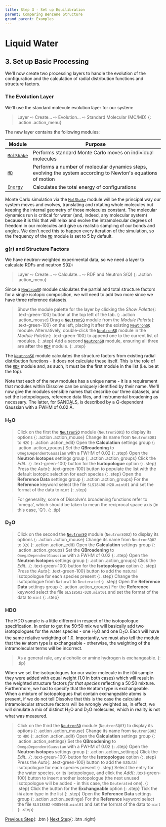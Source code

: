 ```yaml
---
title: Step 3 - Set up Equilibration
parent: Comparing Benzene Structure
grand_parent: Examples
---
```

# Liquid Water

## 3. Set up Basic Processing

We'll now create two processing layers to handle the evolution of the configuration and the calculation of radial distribution functions and structure factors. 

### The Evolution Layer

We'll use the standard molecule evolution layer for our system:

> Layer &#8680; Create... &#8680; Evolution... &#8680; Standard Molecular (MC/MD)
{: .action .action_menu}

The new layer contains the following modules:

| Module | Purpose |
|--------|---------|
| [`MolShake`](/userguide/modules/molshake) | Performs standard Monte Carlo moves on individual molecules |
| [`MD`](/userguide/modules/md) | Performs a number of molecular dynamics steps, evolving the system according to Newton's equations of motion |
| [`Energy`](/userguide/modules/energy) | Calculates the total energy of configurations |

Monte Carlo simulation via the [`MolShake`](/userguide/modules/molshake) module will be the principal way our system moves and evolves, translating and rotating whole molecules but keeping the internal geometry of those molecules constant. The molecular dynamics run is critical for water (and, indeed, any molecular system) because it is this that will relax and evolve the intramolecular degrees of freedom in our molecules and give us realistic sampling of our bonds and angles. We don't need this to happen every iteration of the simulation, so the frequency of the [`MD`](/userguide/modules/md) module is set to 5 by default.

### g(r) and Structure Factors

We have neutron-weighted experimental data, so we need a layer to calculate RDFs and neutron S(Q):

> Layer &#8680; Create... &#8680; Calculate... &#8680; RDF and Neutron S(Q)
{: .action .action_menu}

Since a [`NeutronSQ`](/userguide/modules/neutronsq) module calculates the partial and total structure factors for a single isotopic composition, we will need to add two more since we have three reference datasets.

> Show the module palette for the layer by clicking the _Show Palette_{: .text-green-100} button at the top left of the tab.
{: .action .action_mouse}
> Drag a [`NeutronSQ`](/userguide/modules/neutronsq) module from the _Module Palette_{: .text-green-100} on the left, placing it after the existing [`NeutronSQ`](/userguide/modules/neutronsq) module. Alternatively, double-click the [`NeutronSQ`](/userguide/modules/neutronsq) module in the _Module Palette_{: .text-green-100} to append one to the current list of modules.
{: .step}
> Add a second [`NeutronSQ`](/userguide/modules/neutronsq) module, ensuring all three are **after** the [`RDF`](/userguide/modules/rdf) module.
{: .step}

The [`NeutronSQ`](/userguide/modules/neutronsq) module calculates the structure factors from existing radial distribution functions - it does not calculate these itself. This is the role of the [`RDF`](/userguide/modules/rdf) module and, as such, it must be the first module in the list (i.e. be at the top).

Note that each of the new modules has a unique name - it is a requirement that modules within Dissolve can be uniquely identified by their name. We'll now give the modules sensible names that describe our three datasets, and set the isotopologues, reference data files, and instrumental broadening as necessary. The latter, for SANDALS, is described by a _Q_-dependent Gaussian with a FWHM of 0.02 &#8491;.

### H<sub>2</sub>O

> Click on the first the [`NeutronSQ`](/userguide/modules/neutronsq) module (`NeutronSQ01`) to display its options
{: .action .action_mouse}
> Change its name from `NeutronSQ01` to `H2O`
{: .action .action_edit}
> Open the **Calculation** settings group
{: .action .action_groups}
> Set the **QBroadening** to `OmegaDependentGaussian` with a FWHM of 0.02
{: .step}
> Open the **Neutron Isotopes** settings group
{: .action .action_groups}
> Click the _Edit..._{: .text-green-100} button for the **Isotopologue** option
{: .step}
> Press the _Auto_{: .text-green-100} button to populate the list with the default isotopic selection for each species
{: .step}
> Open the **Reference Data** settings group
{: .action .action_groups}
> For the **Reference** keyword select the file `SLS18498-H2O.mint01` and set the format of the data to `mint`
{: .step}

> For generality, some of Dissolve's broadening functions refer to 'omega', which should be taken to mean the reciprocal space axis (in this case, 'Q').
{: .tip}

### D<sub>2</sub>O

> Click on the second the [`NeutronSQ`](/userguide/modules/neutronsq) module (`NeutronSQ02`) to display its options
{: .action .action_mouse}
> Change its name from `NeutronSQ02` to `D2O`
{: .action .action_edit}
> Open the **Calculation** settings group
{: .action .action_groups}
> Set the **QBroadening** to `OmegaDependentGaussian` with a FWHM of 0.02
{: .step}
> Open the **Neutron Isotopes** settings group
{: .action .action_groups}
> Click the _Edit..._{: .text-green-100} button for the **Isotopologue** option
{: .step}
> Press the _Auto_{: .text-green-100} button to add the natural isotopologue for each species present
{: .step}
> Change the isotopologue from `Natural` to `Deuterated`
{: .step}
> Open the **Reference Data** settings group
{: .action .action_groups}
> For the **Reference** keyword select the file `SLS18502-D2O.mint01` and set the format of the data to `mint`
{: .step}

### HDO

The HDO sample is a little different in respect of the isotopologue specification. In order to get the 50:50 mix we will basically add two isotopologues for the water species - one H<sub>2</sub>O and one D<sub>2</sub>O. Each will have the same relative weighting of 1.0. Importantly, we must also tell the module that the `HW` atom type is exchangeable - otherwise, the weighting of the intramolecular terms will be incorrect.

> As a general rule, any alcoholic or amine hydrogen is exchangeable.
{: .tip}

When we set the isotopologues for our water molecule in the `HDO` sample they were added with equal weight (1.0 in both cases) which will result in the weighted structure factors _for that species_ reflecting a 50:50 mixture. Furthermore, we had to specify that the `HW` atom type is exchangeable. When a mixture of isotopologues that contain exchangeable atoms is present, if we do not tell Dissolve that this is the case the calculate intramolecular structure factors will be wrongly weighted as, in effect, we will simulate a mix of distinct H<sub>2</sub>O and D<sub>2</sub>O molecules, which in reality is not what was measured.

> Click on the third the [`NeutronSQ`](/userguide/modules/neutronsq) module (`NeutronSQ03`) to display its options
{: .action .action_mouse}
> Change its name from `NeutronSQ03` to `HDO`
{: .action .action_edit}
> Open the **Calculation** settings group
{: .action .action_settings}
> Set the **QBroadening** to `OmegaDependentGaussian` with a FWHM of 0.02
{: .step}
> Open the **Neutron Isotopes** settings group
{: .action .action_settings}
> Click the _Edit..._{: .text-green-100} button for the **Isotopologue** option
{: .step}
> Press the _Auto_{: .text-green-100} button to add the natural isotopologue for each species present
{: .step}
> Select the entry for the water species, or its isotopologue, and click the _Add_{: .text-green-100} button to insert another isotopologue (the next unused isotopologue will be added - in this case, the `Deuterated` one).
{: .step}
> Click the button for the **Exchangeable** option
{: .step}
> Tick the `HW` atom type in the list
{: .step}
> Open the **Reference Data** settings group
{: .action .action_settings}
> For the **Reference** keyword select the file `SLS18502-HDO5050.mint01` and set the format of the data to `mint`
{: .step}

[Previous Step](step2.md){: .btn }   [Next Step](step4.md){: .btn .right}
